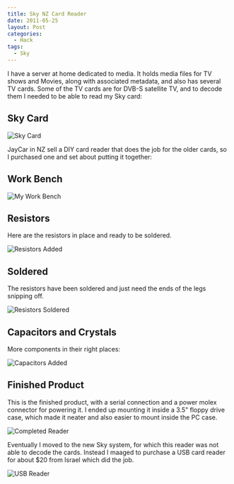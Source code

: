 ```yaml
---
title: Sky NZ Card Reader
date: 2011-05-25
layout: Post
categories:
  - Hack
tags:
  - Sky
---
```


I have a server at home dedicated to media. It holds media files for TV shows and Movies, along with associated metadata, and also has several TV cards. Some of the TV cards are for DVB-S satellite TV, and to decode them I needed to be able to read my Sky card:

<!-- more -->

## Sky Card

![Sky Card](./IMG_4019.jpg)

JayCar in NZ sell a DIY card reader that does the job for the older cards, so I purchased one and set about putting it together:

## Work Bench

![My Work Bench](./IMG_1065.jpg)

## Resistors

Here are the resistors in place and ready to be soldered.

![Resistors Added](./IMG_1067.jpg)

## Soldered

The resistors have been soldered and just need the ends of the legs snipping off.

![Resistors Soldered](./IMG_1068.jpg)

## Capacitors and Crystals

More components in their right places:

![Capacitors Added](./IMG_1070.jpg)

## Finished Product

This is the finished product, with a serial connection and a power molex connector for powering it. I ended up mounting it inside a 3.5" floppy drive case, which made it neater and also easier to mount inside the PC case.

![Completed Reader](./IMG_1073.jpg)

Eventually I moved to the new Sky system, for which this reader was not able to decode the cards. Instead I maaged to purchase a USB card reader for about $20 from Israel which did the job.

![USB Reader](./IMG_3461.jpg)
